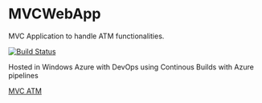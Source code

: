 <h1>MVCWebApp</h2>
<p>MVC Application to handle ATM functionalities.</p>

[![Build Status](https://dev.azure.com/srayalil/MVCATM/_apis/build/status/sreedevisreekumar.MVCWebApp)](https://dev.azure.com/srayalil/MVCATM/_build/latest?definitionId=1)

<p>Hosted in Windows Azure with DevOps using Continous Builds with Azure pipelines</p>
<a href="https://mvcatm.azurewebsites.net">MVC ATM</a>
